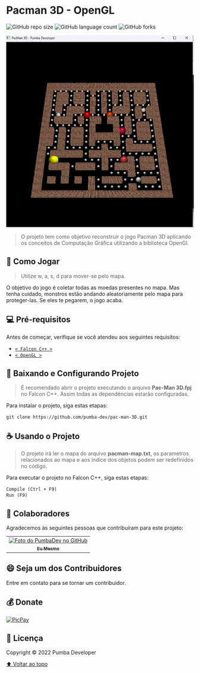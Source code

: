 # Pacman 3D - OpenGL

![GitHub repo size](https://img.shields.io/github/repo-size/pumba-dev/pac-man-3D?style=for-the-badge)
![GitHub language count](https://img.shields.io/github/languages/count/pumba-dev/pac-man-3D?style=for-the-badge)
![GitHub forks](https://img.shields.io/github/forks/pumba-dev/pac-man-3D?style=for-the-badge)

<img src="pacman-game.png" alt="Imagem do jogo em execução.">

> O projeto tem como objetivo reconstruir o jogo Pacman 3D aplicando os conceitos de Computação Gráfica utilizando a biblioteca OpenGl.

## 👾 Como Jogar

> Utilize w, a, s, d para mover-se pelo mapa.

O objetivo do jogo é coletar todas as moedas presentes no mapa. Mas tenha cuidado, monstros estão andando aleatoriamente pelo mapa para proteger-las. Se eles te pegarem, o jogo acaba.

## 💻 Pré-requisitos

Antes de começar, verifique se você atendeu aos seguintes requisitos:

- [`< Falcon C++ >`](https://falconcpp.sourceforge.net/)
- [`< OpenGL >`](https://www.opengl.org/)

## 🚀 Baixando e Configurando Projeto

> É recomendado abrir o projeto executando o arquivo <strong>Pac-Man 3D.fpj</strong> no Falcon C++. Assim todas as dependências estarão configuradas.

Para instalar o projeto, siga estas etapas:

```
git clone https://github.com/pumba-dev/pac-man-3D.git
```

## ☕ Usando o Projeto

> O projeto irá ler o mapa do arquivo <strong>pacman-map.txt</strong>, os parametros relacionados ao mapa e aos índice dos objetos podem ser redefinidos no código.

Para executar o projeto no Falcon C++, siga estas etapas:

```
Compile (Ctrl + F9)
Run (F9)
```

## 🤝 Colaboradores

Agradecemos às seguintes pessoas que contribuíram para este projeto:

<table>
  <tr>
    <td align="center">
      <a href="https://github.com/pumba-dev">
        <img src="https://static.wikia.nocookie.net/disneypt/images/c/cf/It_means_no_worries.png/revision/latest?cb=20200128144126&path-prefix=pt" width="100px;" alt="Foto do PumbaDev no GitHub"/><br>
        <sub>
          <b>Eu Mesmo</b>
        </sub>
      </a>
    </td>
  </tr>
</table>

## 😄 Seja um dos Contribuidores<br>

Entre em contato para se tornar um contribuidor.

## 💰 Donate

[![PicPay](https://img.shields.io/badge/PicPay-%40PumbaDev%20-brightgreen)](https://picpay.me/pumbadev)

## 📝 Licença

Copyright © 2022 Pumba Developer

[⬆ Voltar ao topo](#pac-man-3D)<br>
